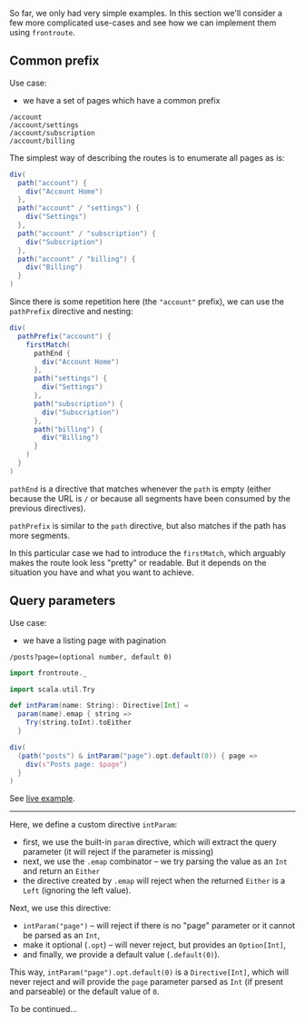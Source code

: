 So far, we only had very simple examples. In this section we'll consider a few more complicated
use-cases and see how we can implement them using `frontroute`.

## Common prefix

Use case: 

* we have a set of pages which have a common prefix

```
/account
/account/settings
/account/subscription
/account/billing
```

The simplest way of describing the routes is to enumerate all pages as is:

```scala
div(
  path("account") {
    div("Account Home")
  },
  path("account" / "settings") {
    div("Settings")
  },
  path("account" / "subscription") {
    div("Subscription")
  },
  path("account" / "billing") {
    div("Billing")
  }
)
```

Since there is some repetition here (the `"account"` prefix), we can use the `pathPrefix` directive and nesting:

```scala
div(
  pathPrefix("account") {
    firstMatch(
      pathEnd {
        div("Account Home")
      },
      path("settings") {
        div("Settings")
      },
      path("subscription") {
        div("Subscription")
      },
      path("billing") {
        div("Billing")
      }      
    )
  }
)
```

<div class="bg-sky-200 px-8 py-2 text-sm">

`pathEnd` is a directive that matches whenever the `path` is empty (either because the URL is `/` or because 
all segments have been consumed by the previous directives).

`pathPrefix` is similar to the `path` directive, but also matches if the path has more segments.

</div>

In this particular case we had to introduce the `firstMatch`, which arguably makes the route look less
"pretty" or readable. But it depends on the situation you have and what you want to achieve.

## Query parameters

Use case:

* we have a listing page with pagination

```
/posts?page=(optional number, default 0)
```

```scala
import frontroute._

import scala.util.Try

def intParam(name: String): Directive[Int] =
  param(name).emap { string =>
    Try(string.toInt).toEither
  }

div(
  (path("posts") & intParam("page").opt.default(0)) { page => 
    div(s"Posts page: $page")
  }  
)
```

See [live example](/examples/advanced-query-parameters/live).

---

Here, we define a custom directive `intParam`: 

* first, we use the built-in `param` directive, which will extract the query parameter (it will reject
  if the parameter is missing)
* next, we use the `.emap` combinator – we try parsing the value as an `Int` and return an `Either`
* the directive created by `.emap` will reject when the returned `Either` is a `Left` (ignoring the left value).

Next, we use this directive: 
* `intParam("page")` – will reject if there is no "page" parameter or it cannot be parsed as an `Int`,
* make it optional (`.opt`) – will never reject, but provides an `Option[Int]`,
* and finally, we provide a default value (`.default(0)`).

This way, `intParam("page").opt.default(0)` is a `Directive[Int]`, which will never reject and will provide 
the `page` parameter parsed as `Int` (if present and parseable) or the default value of `0`.

<div class="bg-sky-200 px-8 py-2 text-sm">
To be continued...
</div>